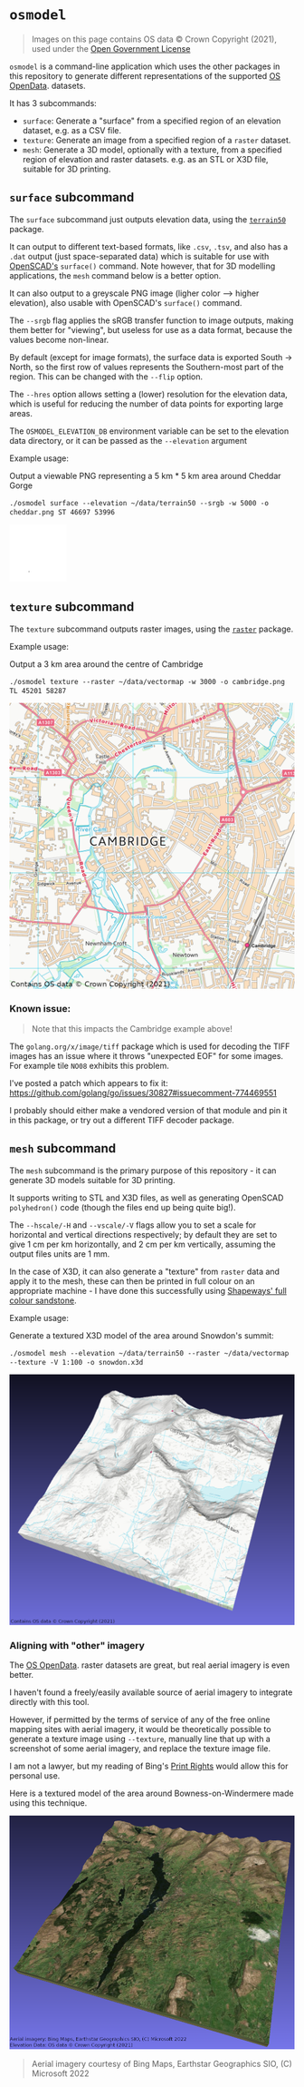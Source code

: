 # `osmodel`

> Images on this page contains OS data © Crown Copyright (2021), used under the
> [Open Government License](http://www.nationalarchives.gov.uk/doc/open-government-licence/version/3/)

`osmodel` is a command-line application which uses the other packages in this
repository to generate different representations of the supported
[OS OpenData](https://osdatahub.os.uk/downloads/open).
datasets.

It has 3 subcommands:

* `surface`: Generate a "surface" from a specified region of an elevation dataset,
   e.g. as a CSV file.
* `texture`: Generate an image from a specified region of a `raster` dataset.
* `mesh`: Generate a 3D model, optionally with a texture, from a specified region
   of elevation and raster datasets. e.g. as an STL or X3D file, suitable for
   3D printing.

## `surface` subcommand

The `surface` subcommand just outputs elevation data, using the
[`terrain50`](../../osdata/terrain50)
package.

It can output to different text-based formats, like `.csv`, `.tsv`, and also has
a `.dat` output (just space-separated data) which is suitable for use with
[OpenSCAD's](https://openscad.org/) `surface()` command. Note however, that for
3D modelling applications, the `mesh` command below is a better option.

It can also output to a greyscale PNG image (ligher color --> higher elevation),
also usable with OpenSCAD's `surface()` command.

The `--srgb` flag applies the sRGB transfer function to image outputs, making
them better for "viewing", but useless for use as a data format, because the
values become non-linear.

By default (except for image formats), the surface data is exported South ->
North, so the first row of values represents the Southern-most part of the
region. This can be changed with the `--flip` option.

The `--hres` option allows setting a (lower) resolution for the elevation data,
which is useful for reducing the number of data points for exporting large
areas.

The `OSMODEL_ELEVATION_DB` environment variable can be set to the elevation
data directory, or it can be passed as the `--elevation` argument

Example usage:

Output a viewable PNG representing a 5 km * 5 km area around Cheddar Gorge

```
./osmodel surface --elevation ~/data/terrain50 --srgb -w 5000 -o cheddar.png ST 46697 53996

```

![Cheddar Gorge](../../examples/cheddar.png)

## `texture` subcommand

The `texture` subcommand outputs raster images, using the
[`raster`](../../osdata/raster)
package.

Example usage:

Output a 3 km area around the centre of Cambridge

```
./osmodel texture --raster ~/data/vectormap -w 3000 -o cambridge.png TL 45201 58287
```

![Cambridge city centre](../../examples/cambridge.png)

### Known issue:

> Note that this impacts the Cambridge example above!

The `golang.org/x/image/tiff` package which is used for decoding the TIFF images
has an issue where it throws "unexpected EOF" for some images. For example tile
`NO08` exhibits this problem.

I've posted a patch which appears to fix it:
https://github.com/golang/go/issues/30827#issuecomment-774469551

I probably should either make a vendored version of that module and pin it in
this package, or try out a different TIFF decoder package.

## `mesh` subcommand

The `mesh` subcommand is the primary purpose of this repository - it can
generate 3D models suitable for 3D printing.

It supports writing to STL and X3D files, as well as generating OpenSCAD
`polyhedron()` code (though the files end up being quite big!).

The `--hscale/-H` and `--vscale/-V` flags allow you to set a scale for
horizontal and vertical directions respectively; by default they are set to
give 1 cm per km horizontally, and 2 cm per km vertically, assuming the output
files units are 1 mm.

In the case of X3D, it can also generate a "texture" from `raster` data and apply
it to the mesh, these can then be printed in full colour on an appropriate
machine - I have done this successfully using
[Shapeways' full colour sandstone](https://www.shapeways.com/materials/sandstone).

Example usage:

Generate a textured X3D model of the area around Snowdon's summit:

```
./osmodel mesh --elevation ~/data/terrain50 --raster ~/data/vectormap --texture -V 1:100 -o snowdon.x3d
```

![Textured model of Snowdon](../../textured.png)

### Aligning with "other" imagery

The
[OS OpenData](https://osdatahub.os.uk/downloads/open).
raster datasets are great, but real aerial imagery is even
better.

I haven't found a freely/easily available source of aerial imagery to
integrate directly with this tool.

However, if permitted by the terms of service of any of the free online mapping
sites with aerial imagery, it would be theoretically possible to generate a
texture image using `--texture`, manually line that up with a screenshot of
some aerial imagery, and replace the texture image file.

I am not a lawyer, but my reading of Bing's
[Print Rights](https://www.microsoft.com/en-us/maps/product/print-rights)
would allow this for personal use.

Here is a textured model of the area around Bowness-on-Windermere made using
this technique.

![Bowness on Windermere](../../examples/bowness.png)

> Aerial imagery courtesy of Bing Maps, Earthstar Geographics SIO,
> (C) Microsoft 2022 
